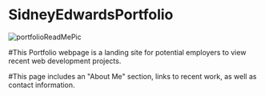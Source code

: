 # SidneyEdwardsPortfolio


![portfolioReadMePic](https://user-images.githubusercontent.com/124628764/224216060-7f6943a2-56cd-45f6-874d-cfad70a690a3.png)


#This Portfolio webpage is a landing site for potential employers to view recent web development projects. 

#This page includes an "About Me" section, links to recent work, as well as contact information. 
